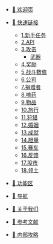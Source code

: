 * [🌆 欢迎页](/README.md)

* [🔗 快速链接](/quicklink/1.-newbie_mission/README.md)
  * [1.新手任务](/quicklink/1.-newbie_mission/README.md)
  * [2.API](/quicklink/2.-api/README.md)
  * [3.攻击](/quicklink/3.-attack/README.md)
    * [武器](/quicklink/3.-attack/weapon.md)
  * [4.奖励](/quicklink/4.-jiang-li.md)
  * [5.战斗数值](/quicklink/5.-zhan-dou-shu-zhi.md)
  * [6.公司](/quicklink/6.-gong-si.md)
  * [7.捐赠者](/quicklink/7.-donator/README.md)
  * [8.嗑药](/quicklink/8.-drug/README.md)
  * [9.物品](/quicklink/9.-wu-pin.md)
  * [10.旅行](/quicklink/10.-lv-hang.md)
  * [11.狩猎](/quicklink/11.-shou-lie.md)
  * [12.婚姻](/quicklink/12.-marriage/README.md)
  * [13.成就](/quicklink/13.-merits/README.md)
  * [14.胆量](/quicklink/14.-dan-liang.md)
  * [15.赛车](/quicklink/15.-sai-che.md)
  * [16.反馈](/quicklink/16.-fan-kui.md)
  * [17.股市](/quicklink/17.-stock_market/README.md)
  * [18.领土](/quicklink/18.-territory/README.md)

* [🚙 功能区](/area/1.-cheng-shi.md)

* [🔎 导航](/navigation/README.md)

* [🧑 关于我们](/aboutus/who-are-we.md)
  <!-- * [Who are we](/aboutus/who-are-we.md) -->

* [📖 参考文献](/reference/vscode_install.md)
  <!-- * [VsCode安装、插件安装、Markdown预览](/reference/vscode_install.md)
  * [Markdown基本语法](/reference/markdown_basic.md)
  * [正则表达式语法](/reference/regex_basic.md)
  * [Git及Github基本功能介绍](/reference/git_basic.md)
  * [Docsify基本功能介绍](/reference/docsify_basic.md) -->

* [🧠 内部攻略](/tutorials/xi-tong-gong-zuo.md)
  <!-- * [系统工作](/tutorials/xi-tong-gong-zuo.md) -->
